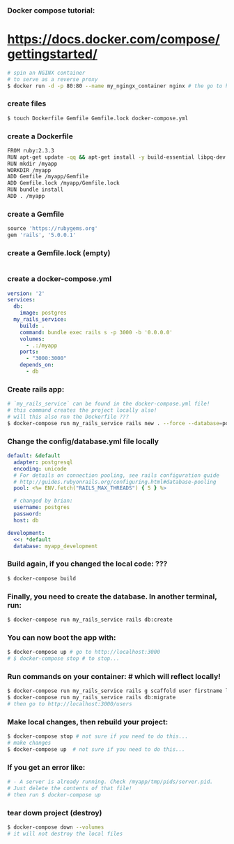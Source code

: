 ### Docker compose tutorial:

# https://docs.docker.com/compose/gettingstarted/

```bash
# spin an NGINX container
# to serve as a reverse proxy
$ docker run -d -p 80:80 --name my_ngingx_container nginx # the go to http://localhost:80
```


### create files
```bash
$ touch Dockerfile Gemfile Gemfile.lock docker-compose.yml
```

### create a Dockerfile
```bash
FROM ruby:2.3.3
RUN apt-get update -qq && apt-get install -y build-essential libpq-dev nodejs
RUN mkdir /myapp
WORKDIR /myapp
ADD Gemfile /myapp/Gemfile
ADD Gemfile.lock /myapp/Gemfile.lock
RUN bundle install
ADD . /myapp

```

### create a Gemfile
```ruby
source 'https://rubygems.org'
gem 'rails', '5.0.0.1'

```

### create a Gemfile.lock (empty)
```

```

### create a docker-compose.yml
```yaml
version: '2'
services:
  db:
    image: postgres
  my_rails_service:
    build: .
    command: bundle exec rails s -p 3000 -b '0.0.0.0'
    volumes:
      - .:/myapp
    ports:
      - "3000:3000"
    depends_on:
      - db
```


### Create rails app:
```bash
# `my_rails_service` can be found in the docker-compose.yml file!
# this command creates the project locally also!
# will this also run the Dockerfile ???
$ docker-compose run my_rails_service rails new . --force --database=postgresql --skip-bundle
```

### Change the config/database.yml file locally
```yaml
default: &default
  adapter: postgresql
  encoding: unicode
  # For details on connection pooling, see rails configuration guide
  # http://guides.rubyonrails.org/configuring.html#database-pooling
  pool: <%= ENV.fetch("RAILS_MAX_THREADS") { 5 } %>

  # changed by brian:
  username: postgres
  password:
  host: db

development:
  <<: *default
  database: myapp_development

```

### Build again, if you changed the local code: ???
```bash
$ docker-compose build
```

### Finally, you need to create the database. In another terminal, run:
```bash
$ docker-compose run my_rails_service rails db:create
```


### You can now boot the app with:
```bash
$ docker-compose up # go to http://localhost:3000
# $ docker-compose stop # to stop...
```


### Run commands on your container: # which will reflect locally!
```bash
$ docker-compose run my_rails_service rails g scaffold user firstname lastname address phone
$ docker-compose run my_rails_service rails db:migrate
# then go to http://localhost:3000/users
```

### Make local changes, then rebuild your project:
```bash
$ docker-compose stop # not sure if you need to do this...
# make changes
$ docker-compose up  # not sure if you need to do this...
```



### If you get an error like:
```bash
# - A server is already running. Check /myapp/tmp/pids/server.pid.
# Just delete the contents of that file!
# then run $ docker-compose up
```

### tear down project (destroy)
```bash
$ docker-compose down --volumes
# it will not destroy the local files
```




